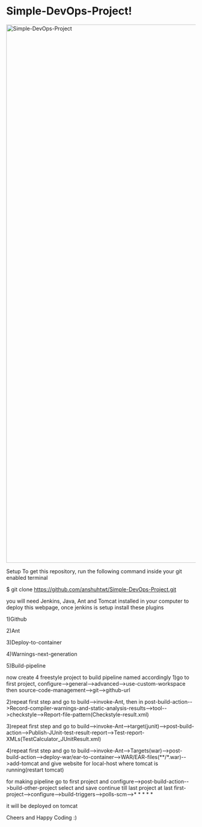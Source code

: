 # Simple-DevOps-Project!
<img width="1432" alt="Simple-DevOps-Project" src="https://user-images.githubusercontent.com/95365748/183281035-92e2afd7-3011-4b6c-9da6-a5f8821a8a73.png">



Setup To get this repository, run the following command inside your git enabled terminal

$ git clone https://github.com/anshuhtwt/Simple-DevOps-Project.git

you will need Jenkins, Java, Ant and Tomcat installed in your computer to deploy this webpage, once jenkins is setup install these plugins

1)Github

2)Ant

3)Deploy-to-container

4)Warnings-next-generation

5)Build-pipeline

now create 4 freestyle project to build pipeline named accordingly 1)go to first project, configure-->general-->advanced-->use-custom-workspace then source-code-management-->git-->github-url

2)repeat first step and go to build-->invoke-Ant, then in post-build-action-->Record-compiler-warnings-and-static-analysis-results-->tool-->checkstyle-->Report-file-pattern(Checkstyle-result.xml)

3)repeat first step and go to build-->invoke-Ant-->target(junit)-->post-build-action-->Publish-JUnit-test-result-report-->Test-report-XMLs(TestCalculator_JUnitResult.xml)

4)repeat first step and go to build-->invoke-Ant-->Targets(war)-->post-build-action-->deploy-war/ear-to-container-->WAR/EAR-files(**/*.war)-->add-tomcat and give website for local-host where tomcat is running(restart tomcat)

for making pipeline go to first project and configure-->post-build-action-->build-other-project select and save continue till last project at last first-project-->configure-->build-triggers-->polls-scm-->* * * * *

it will be deployed on tomcat

Cheers and Happy Coding :)
